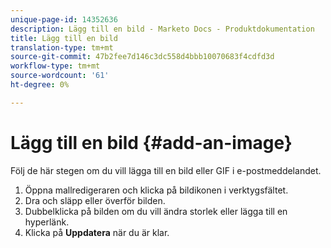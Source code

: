 ```yaml
---
unique-page-id: 14352636
description: Lägg till en bild - Marketo Docs - Produktdokumentation
title: Lägg till en bild
translation-type: tm+mt
source-git-commit: 47b2fee7d146c3dc558d4bbb10070683f4cdfd3d
workflow-type: tm+mt
source-wordcount: '61'
ht-degree: 0%

---
```



# Lägg till en bild {#add-an-image}

Följ de här stegen om du vill lägga till en bild eller GIF i e-postmeddelandet.

1. Öppna mallredigeraren och klicka på bildikonen i verktygsfältet.
1. Dra och släpp eller överför bilden.
1. Dubbelklicka på bilden om du vill ändra storlek eller lägga till en hyperlänk.
1. Klicka på **Uppdatera** när du är klar.

